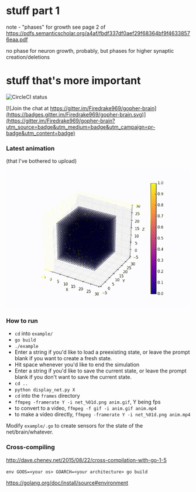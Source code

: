 # stuff part 1

note - "phases" for growth
see page 2 of https://pdfs.semanticscholar.org/a4af/fbdf337df0aef29f68364bf9f46338576eaa.pdf

no phase for neuron growth, probably, but phases for higher synaptic creation/deletions

# stuff that's more important
![CircleCI status](https://circleci.com/gh/Firedrake969/gopher-brain.svg?style=shield)

[![Join the chat at https://gitter.im/Firedrake969/gopher-brain](https://badges.gitter.im/Firedrake969/gopher-brain.svg)](https://gitter.im/Firedrake969/gopher-brain?utm_source=badge&utm_medium=badge&utm_campaign=pr-badge&utm_content=badge)

### Latest animation
(that I've bothered to upload)

![Latest image](/latest.gif)

### How to run

- `cd` into `example/`
- `go build`
- `./example`
- Enter a string if you'd like to load a preexisting state, or leave the prompt blank if you want to create a fresh state.
- Hit space whenever you'd like to end the simulation
- Enter a string if you'd like to save the current state, or leave the prompt blank if you don't want to save the current state.
- `cd ..`
- `python display_net.py X`
- `cd` into the `frames` directory
- `ffmpeg -framerate Y -i net_%01d.png anim.gif`, Y being fps
- to convert to a video, `ffmpeg -f gif -i anim.gif anim.mp4`
- to make a video directly, `ffmpeg -framerate Y -i net_%01d.png anim.mp4`

Modify `example/.go` to create sensors for the state of the net/brain/whatever.

### Cross-compiling

http://dave.cheney.net/2015/08/22/cross-compilation-with-go-1-5

`env GOOS=<your os> GOARCH=<your architecture> go build`

https://golang.org/doc/install/source#environment